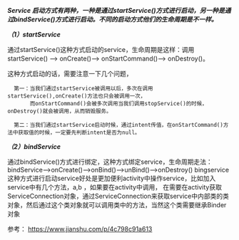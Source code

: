 
***Service 启动方式有两种，一种是通过startService()方式进行启动，另一种是通过bindService()方式进行启动。不同的启动方式他们的生命周期是不一样。***

***（1）startService***

通过startService()这种方式启动的service，生命周期是这样：调用startService() --> onCreate()--> onStartCommand()--> onDestroy()。

这种方式启动的话，需要注意一下几个问题，

      第一：当我们通过startService被调用以后，多次在调用startService(),onCreate()方法也只会被调用一次，
           而onStartCommand()会被多次调用当我们调用stopService()的时候，onDestroy()就会被调用，从而销毁服务。

      第二：当我们通过startService启动时候，通过intent传值，在onStartCommand()方法中获取值的时候，一定要先判断intent是否为null。

***（2）bindService***

通过bindService()方式进行绑定，这种方式绑定service，生命周期走法：bindService-->onCreate()-->onBind()-->unBind()-->onDestroy() 
bingservice 这种方式进行启动service好处是更加便利activity中操作service，比如加入service中有几个方法，a,b ，如果要在activity中调用，
在需要在activity获取ServiceConnection对象，通过ServiceConnection来获取service中内部类的类对象，然后通过这个类对象就可以调用类中的方法，当然这个类需要继承Binder对象



参考：
https://www.jianshu.com/p/4c798c91a613
